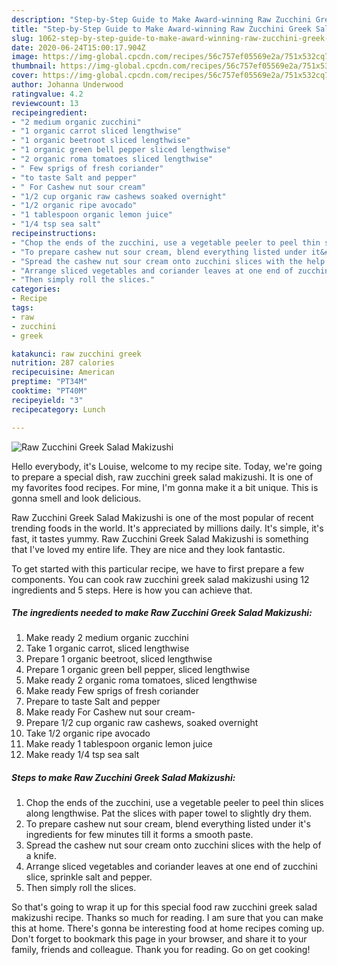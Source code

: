 ```yaml
---
description: "Step-by-Step Guide to Make Award-winning Raw Zucchini Greek Salad Makizushi"
title: "Step-by-Step Guide to Make Award-winning Raw Zucchini Greek Salad Makizushi"
slug: 1062-step-by-step-guide-to-make-award-winning-raw-zucchini-greek-salad-makizushi
date: 2020-06-24T15:00:17.904Z
image: https://img-global.cpcdn.com/recipes/56c757ef05569e2a/751x532cq70/raw-zucchini-greek-salad-makizushi-recipe-main-photo.jpg
thumbnail: https://img-global.cpcdn.com/recipes/56c757ef05569e2a/751x532cq70/raw-zucchini-greek-salad-makizushi-recipe-main-photo.jpg
cover: https://img-global.cpcdn.com/recipes/56c757ef05569e2a/751x532cq70/raw-zucchini-greek-salad-makizushi-recipe-main-photo.jpg
author: Johanna Underwood
ratingvalue: 4.2
reviewcount: 13
recipeingredient:
- "2 medium organic zucchini"
- "1 organic carrot sliced lengthwise"
- "1 organic beetroot sliced lengthwise"
- "1 organic green bell pepper sliced lengthwise"
- "2 organic roma tomatoes sliced lengthwise"
- " Few sprigs of fresh coriander"
- "to taste Salt and pepper"
- " For Cashew nut sour cream"
- "1/2 cup organic raw cashews soaked overnight"
- "1/2 organic ripe avocado"
- "1 tablespoon organic lemon juice"
- "1/4 tsp sea salt"
recipeinstructions:
- "Chop the ends of the zucchini, use a vegetable peeler to peel thin slices along lengthwise. Pat the slices with paper towel to slightly dry them."
- "To prepare cashew nut sour cream, blend everything listed under it&#39;s ingredients for few minutes till it forms a smooth paste."
- "Spread the cashew nut sour cream onto zucchini slices with the help of a knife."
- "Arrange sliced vegetables and coriander leaves at one end of zucchini slice, sprinkle salt and pepper."
- "Then simply roll the slices."
categories:
- Recipe
tags:
- raw
- zucchini
- greek

katakunci: raw zucchini greek 
nutrition: 287 calories
recipecuisine: American
preptime: "PT34M"
cooktime: "PT40M"
recipeyield: "3"
recipecategory: Lunch

---
```



![Raw Zucchini Greek Salad Makizushi](https://img-global.cpcdn.com/recipes/56c757ef05569e2a/751x532cq70/raw-zucchini-greek-salad-makizushi-recipe-main-photo.jpg)

Hello everybody, it's Louise, welcome to my recipe site. Today, we're going to prepare a special dish, raw zucchini greek salad makizushi. It is one of my favorites food recipes. For mine, I'm gonna make it a bit unique. This is gonna smell and look delicious.

Raw Zucchini Greek Salad Makizushi is one of the most popular of recent trending foods in the world. It's appreciated by millions daily. It's simple, it's fast, it tastes yummy. Raw Zucchini Greek Salad Makizushi is something that I've loved my entire life. They are nice and they look fantastic.




To get started with this particular recipe, we have to first prepare a few components. You can cook raw zucchini greek salad makizushi using 12 ingredients and 5 steps. Here is how you can achieve that.

<!--inarticleads1-->

##### The ingredients needed to make Raw Zucchini Greek Salad Makizushi:

1. Make ready 2 medium organic zucchini
1. Take 1 organic carrot, sliced lengthwise
1. Prepare 1 organic beetroot, sliced lengthwise
1. Prepare 1 organic green bell pepper, sliced lengthwise
1. Make ready 2 organic roma tomatoes, sliced lengthwise
1. Make ready  Few sprigs of fresh coriander
1. Prepare to taste Salt and pepper
1. Make ready  For Cashew nut sour cream-
1. Prepare 1/2 cup organic raw cashews, soaked overnight
1. Take 1/2 organic ripe avocado
1. Make ready 1 tablespoon organic lemon juice
1. Make ready 1/4 tsp sea salt




<!--inarticleads2-->

##### Steps to make Raw Zucchini Greek Salad Makizushi:

1. Chop the ends of the zucchini, use a vegetable peeler to peel thin slices along lengthwise. Pat the slices with paper towel to slightly dry them.
1. To prepare cashew nut sour cream, blend everything listed under it&#39;s ingredients for few minutes till it forms a smooth paste.
1. Spread the cashew nut sour cream onto zucchini slices with the help of a knife.
1. Arrange sliced vegetables and coriander leaves at one end of zucchini slice, sprinkle salt and pepper.
1. Then simply roll the slices.




So that's going to wrap it up for this special food raw zucchini greek salad makizushi recipe. Thanks so much for reading. I am sure that you can make this at home. There's gonna be interesting food at home recipes coming up. Don't forget to bookmark this page in your browser, and share it to your family, friends and colleague. Thank you for reading. Go on get cooking!
